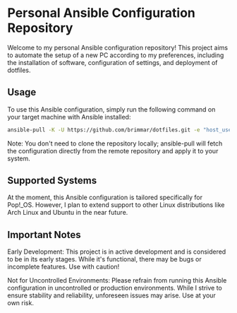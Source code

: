 # Personal Ansible Configuration Repository

Welcome to my personal Ansible configuration repository! This project aims to automate the setup of a new PC according to my preferences, including the installation of software, configuration of settings, and deployment of dotfiles.

## Usage

To use this Ansible configuration, simply run the following command on your target machine with Ansible installed:

```bash
ansible-pull -K -U https://github.com/brimmar/dotfiles.git -e "host_user=<username>" -e "ssh_email=<email>"
```

Note: You don't need to clone the repository locally; ansible-pull will fetch the configuration directly from the remote repository and apply it to your system.

## Supported Systems

At the moment, this Ansible configuration is tailored specifically for Pop!\_OS. However, I plan to extend support to other Linux distributions like Arch Linux and Ubuntu in the near future.

## Important Notes

Early Development: This project is in active development and is considered to be in its early stages. While it's functional, there may be bugs or incomplete features. Use with caution!

Not for Uncontrolled Environments: Please refrain from running this Ansible configuration in uncontrolled or production environments. While I strive to ensure stability and reliability, unforeseen issues may arise. Use at your own risk.
